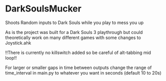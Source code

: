 # DarkSoulsMucker
Shoots Random inputs to Dark Souls while you play to mess you up


As is the project was built for a Dark Souls 3 playthrough but could theoretically work on many different games with some changes to Joystick.ahk

!!There is currently no killswitch added so be careful of alt-tabbing mid loop!!

For larger or smaller gaps in time between outputs change the range of time_interval in main.py to whatever you want in seconds (default 10 to 20s)
